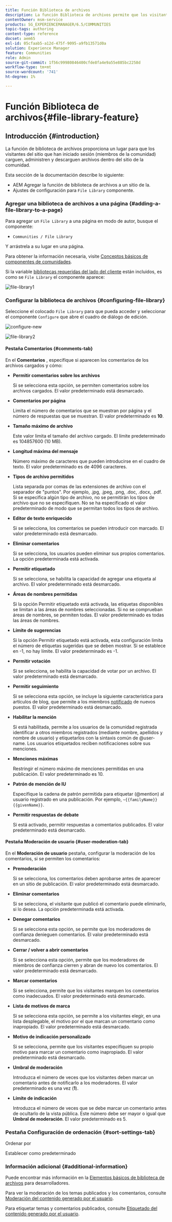 ```yaml
---
title: Función Biblioteca de archivos
description: La función Biblioteca de archivos permite que los visitantes del sitio que inicien sesión carguen, administren y descarguen archivos.
contentOwner: msm-service
products: SG_EXPERIENCEMANAGER/6.5/COMMUNITIES
topic-tags: authoring
content-type: reference
docset: aem65
exl-id: 05cfaab5-a12d-475f-9095-a9fb13571d0a
solution: Experience Manager
feature: Communities
role: Admin
source-git-commit: 1f56c99980846400cfde8fa4e9a55e885bc2258d
workflow-type: tm+mt
source-wordcount: '741'
ht-degree: 1%

---
```


# Función Biblioteca de archivos{#file-library-feature}

## Introducción {#introduction}

La función de biblioteca de archivos proporciona un lugar para que los visitantes del sitio que han iniciado sesión (miembros de la comunidad) carguen, administren y descarguen archivos dentro del sitio de la comunidad.

Esta sección de la documentación describe lo siguiente:

* AEM Agregar la función de biblioteca de archivos a un sitio de la.
* Ajustes de configuración para `File Library` componente.

### Agregar una biblioteca de archivos a una página {#adding-a-file-library-to-a-page}

Para agregar un `File Library` a una página en modo de autor, busque el componente:

* `Communities / File Library`

Y arrástrela a su lugar en una página.

Para obtener la información necesaria, visite [Conceptos básicos de componentes de comunidades](/help/communities/basics.md).

Si la variable [bibliotecas requeridas del lado del cliente](/help/communities/essentials-file-library.md#essentials-for-client-side) están incluidos, es como se `File Library` el componente aparece:

![file-library1](assets/file-library1.png)

### Configurar la biblioteca de archivos {#configuring-file-library}

Seleccione el colocado `File Library` para que pueda acceder y seleccionar el componente `Configure` que abre el cuadro de diálogo de edición.

![configure-new](assets/configure-new.png)

![file-library2](assets/file-library2.png)

#### Pestaña Comentarios {#comments-tab}

En el **Comentarios** , especifique si aparecen los comentarios de los archivos cargados y cómo:

* **Permitir comentarios sobre los archivos**

  Si se selecciona esta opción, se permiten comentarios sobre los archivos cargados. El valor predeterminado está desmarcado.

* **Comentarios por página**

  Limita el número de comentarios que se muestran por página y el número de respuestas que se muestran. El valor predeterminado es **10**.

* **Tamaño máximo de archivo**

  Este valor limita el tamaño del archivo cargado. El límite predeterminado es 104857600 (10 MB).

* **Longitud máxima del mensaje**

  Número máximo de caracteres que pueden introducirse en el cuadro de texto. El valor predeterminado es de 4096 caracteres.

* **Tipos de archivo permitidos**

  Lista separada por comas de las extensiones de archivo con el separador de &quot;puntos&quot;. Por ejemplo, .jpg, .jpeg, .png, .doc, .docx, .pdf. Si se especifica algún tipo de archivo, no se permitirán los tipos de archivo que no se especifiquen. No se ha especificado el valor predeterminado de modo que se permitan todos los tipos de archivo.

* **Editor de texto enriquecido**

  Si se selecciona, los comentarios se pueden introducir con marcado. El valor predeterminado está desmarcado.

* **Eliminar comentarios**

  Si se selecciona, los usuarios pueden eliminar sus propios comentarios. La opción predeterminada está activada.

* **Permitir etiquetado**

  Si se selecciona, se habilita la capacidad de agregar una etiqueta al archivo. El valor predeterminado está desmarcado.

* **Áreas de nombres permitidas**

  Si la opción Permitir etiquetado está activada, las etiquetas disponibles se limitan a las áreas de nombres seleccionadas. Si no se comprueban áreas de nombres, se permiten todas. El valor predeterminado es todas las áreas de nombres.

* **Límite de sugerencias**

  Si la opción Permitir etiquetado está activada, esta configuración limita el número de etiquetas sugeridas que se deben mostrar. Si se establece en -1, no hay límite. El valor predeterminado es -1.

* **Permitir votación**

  Si se selecciona, se habilita la capacidad de votar por un archivo. El valor predeterminado está desmarcado.

* **Permitir seguimiento**

  Si se selecciona esta opción, se incluye la siguiente característica para artículos de blog, que permite a los miembros [notificado](/help/communities/notifications.md) de nuevos puestos. El valor predeterminado está desmarcado.

* **Habilitar la mención**

  Si está habilitada, permite a los usuarios de la comunidad registrada identificar a otros miembros registrados (mediante nombre, apellidos y nombre de usuario) y etiquetarlos con la sintaxis común de @user-name. Los usuarios etiquetados reciben notificaciones sobre sus menciones.

* **Menciones máximas**

  Restringir el número máximo de menciones permitidas en una publicación. El valor predeterminado es 10.

* **Patrón de mención de IU**

  Especifique la cadena de patrón permitida para etiquetar (@mention) al usuario registrado en una publicación. Por ejemplo, `~{{familyName}}{{givenName}}`.

* **Permitir respuestas de debate**

  Si está activado, permitir respuestas a comentarios publicados. El valor predeterminado está desmarcado.

#### Pestaña Moderación de usuario {#user-moderation-tab}

En el **Moderación de usuario** pestaña, configurar la moderación de los comentarios, si se permiten los comentarios:

* **Premoderación**

  Si se selecciona, los comentarios deben aprobarse antes de aparecer en un sitio de publicación. El valor predeterminado está desmarcado.

* **Eliminar comentarios**

  Si se selecciona, el visitante que publicó el comentario puede eliminarlo, si lo desea. La opción predeterminada está activada.

* **Denegar comentarios**

  Si se selecciona esta opción, se permite que los moderadores de confianza denieguen comentarios. El valor predeterminado está desmarcado.

* **Cerrar / volver a abrir comentarios**

  Si se selecciona esta opción, permite que los moderadores de miembros de confianza cierren y abran de nuevo los comentarios. El valor predeterminado está desmarcado.

* **Marcar comentarios**

  Si se selecciona, permite que los visitantes marquen los comentarios como inadecuados. El valor predeterminado está desmarcado.

* **Lista de motivos de marca**

  Si se selecciona esta opción, se permite a los visitantes elegir, en una lista desplegable, el motivo por el que marcan un comentario como inapropiado. El valor predeterminado está desmarcado.

* **Motivo de indicación personalizado**

  Si se selecciona, permite que los visitantes especifiquen su propio motivo para marcar un comentario como inapropiado. El valor predeterminado está desmarcado.

* **Umbral de moderación**

  Introduzca el número de veces que los visitantes deben marcar un comentario antes de notificarlo a los moderadores. El valor predeterminado es una vez (**1**).

* **Límite de indicación**

  Introduzca el número de veces que se debe marcar un comentario antes de ocultarlo de la vista pública. Este número debe ser mayor o igual que **Umbral de moderación**. El valor predeterminado es 5.

### Pestaña Configuración de ordenación {#sort-settings-tab}

Ordenar por

Establecer como predeterminado

### Información adicional {#additional-information}

Puede encontrar más información en la [Elementos básicos de biblioteca de archivos](/help/communities/essentials-file-library.md) para desarrolladores.

Para ver la moderación de los temas publicados y los comentarios, consulte [Moderación del contenido generado por el usuario](/help/communities/moderate-ugc.md).

Para etiquetar temas y comentarios publicados, consulte [Etiquetado del contenido generado por el usuario](/help/communities/tag-ugc.md).
